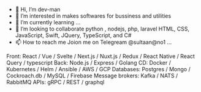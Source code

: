 - 👋 Hi, I’m dev-man
- 👀 I’m interested in makes softwares for bussiness and utilities
- 🌱 I’m currently learning ...
- 💞️ I’m looking to collaborate python , nodejs, php, laravel HTML, CSS, JavaScript, Swift, JQuery, TypeScript, and C#
- 📫 How to reach me  Joion me on Telegream @sultaan@no1 ...

Front: React / Vue / Svelte / Next.js / Nuxt.js / Redux / React Native / React Query / typescript
Back: Node.js / Express / Golang
CD: Docker / Kubernetes / Helm / Ansible / AWS / GCP
Databases: Postgres / Mongo / Cockroach.db / MySQL / Firebase
Message brokers: Kafka / NATS / RabbitMQ
APIs: gRPC / REST / graphql


<!---
dev-man is a ✨ special ✨ repository because its `README.md` (this file) appears on your GitHub profile.
You can click the Preview link to take a look at your changes.
--->
